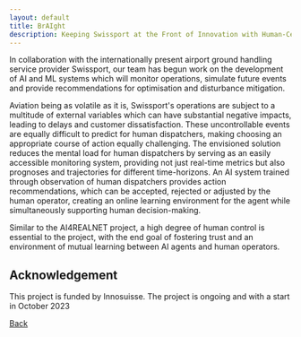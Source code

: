 ```yaml
---
layout: default
title: BrAIght
description: Keeping Swissport at the Front of Innovation with Human-Centered RL Solutions
---
```


In collaboration with the internationally present airport ground handling service provider Swissport, our team has begun
work on the development of AI and ML systems which will monitor operations, simulate future events and provide recommendations
for optimisation and disturbance mitigation. 

Aviation being as volatile as it is, Swissport's operations are subject to a multitude of external variables which 
can have substantial negative impacts, leading to delays and customer dissatisfaction. These uncontrollable events 
are equally difficult to predict for human dispatchers, making choosing an appropriate course of action equally 
challenging. The envisioned solution reduces the mental load for human dispatchers by serving as an easily 
accessible monitoring system, providing not just real-time metrics but also prognoses and trajectories for different 
time-horizons. An AI system trained through observation of human dispatchers provides action recommendations, which 
can be accepted, rejected or adjusted by the human operator, creating an online learning environment for the agent 
while simultaneously supporting human decision-making. 

Similar to the AI4REALNET project, a high degree of human control is essential to the project, with the end goal of 
fostering trust and an environment of mutual learning between AI agents and human operators. 


## Acknowledgement
This project is funded by Innosuisse. The project is ongoing and with a start in October 2023

[Back](https://cyberneticlearningsystems.github.io/pages/research.html)
